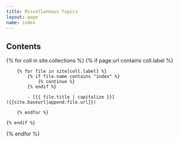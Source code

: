 ```yaml
---
title: Miscellaneous Topics
layout: page
name: index
---
```


## Contents

{% for coll in site.collections %}
	{% if page.url contains coll.label %}

		{% for file in site[coll.label] %}
			{% if file.name contains "index" %}
				{% continue %}
			{% endif %}

			- [{{ file.title | capitalize }}]({{site.baseurl|append:file.url}})

		{% endfor %}

	{% endif %}
{% endfor %}
